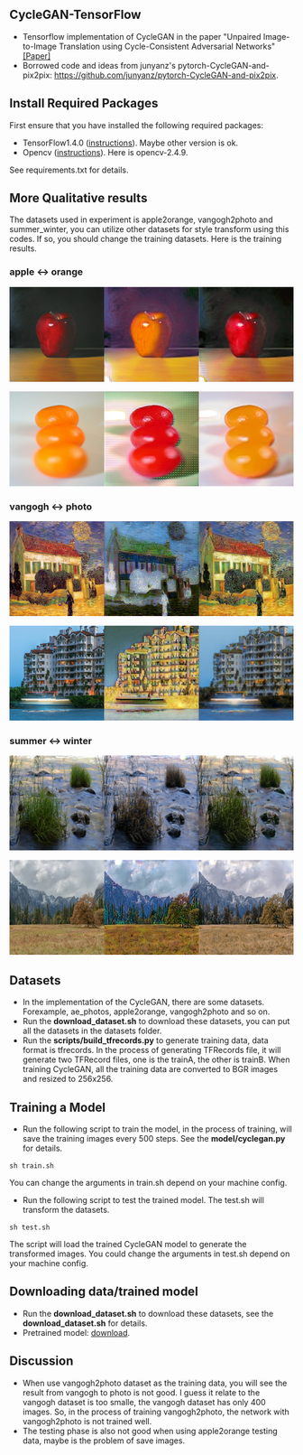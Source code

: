 ## CycleGAN-TensorFlow
* Tensorflow implementation of CycleGAN in the paper "Unpaired Image-to-Image Translation
using Cycle-Consistent Adversarial Networks" [[Paper]](https://arxiv.org/abs/1703.10593)
* Borrowed code and ideas from junyanz's pytorch-CycleGAN-and-pix2pix: https://github.com/junyanz/pytorch-CycleGAN-and-pix2pix.

## Install Required Packages
First ensure that you have installed the following required packages:
* TensorFlow1.4.0 ([instructions](https://www.tensorflow.org/install/)). Maybe other version is ok.
* Opencv ([instructions](https://github.com/opencv/opencv)). Here is opencv-2.4.9.

See requirements.txt for details.

## More Qualitative results
The datasets used in experiment is apple2orange, vangogh2photo and summer_winter, you can utilize other datasets for style transform using this codes. If so, you should change the training datasets. Here is the training results.

### apple <-> orange

![](results/apple2orange.png) 

![](results/orange2apple.png) 

### vangogh <-> photo

![](results/vangogh2photo.png) 

![](results/photo2vangogh.png) 

### summer <-> winter

![](results/summer2winter.png) 

![](results/winter2summary.png) 

## Datasets
* In the implementation of the CycleGAN, there are some datasets. Forexample, ae_photos, apple2orange, vangogh2photo and so on.
* Run the **download_dataset.sh** to download these datasets, you can put all the datasets in the datasets folder.
* Run the **scripts/build_tfrecords.py** to generate training data, data format is tfrecords. In the process of generating TFRecords file, it will generate two TFRecord files, one is the trainA, the other is trainB. When training CycleGAN, all the training data are converted to BGR images and resized to 256x256.

## Training a Model
* Run the following script to train the model, in the process of training, will save the training images every 500 steps. See the **model/cyclegan.py** for details.
```shell
sh train.sh
```
You can change the arguments in train.sh depend on your machine config.
* Run the following script to test the trained model. The test.sh will transform the datasets.
```shell
sh test.sh
```
The script will load the trained CycleGAN model to generate the transformed images. You could change the arguments in test.sh depend on your machine config.

## Downloading data/trained model
* Run the **download_dataset.sh** to download these datasets, see the **download_dataset.sh** for details.
* Pretrained model: [download](). 

## Discussion
* When use vangogh2photo dataset as the training data, you will see the result from vangogh to photo is not good. I guess it relate to the vangogh dataset is too smalle, the vangogh dataset has only 400 images. So, in the process of training vangogh2photo, the network with vangogh2photo is not trained well.
* The testing phase is also not good when using apple2orange testing data, maybe is the problem of save images.